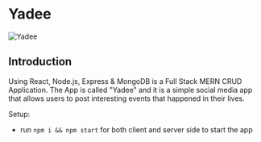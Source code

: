 # Yadee

![Yadee](https://user-images.githubusercontent.com/76579213/115905706-1a5ef080-a484-11eb-94c4-bbd680ce3951.png)


## Introduction

Using React, Node.js, Express & MongoDB is a Full Stack MERN CRUD Application. The App is called "Yadee" and it is a simple social media app that allows users to post interesting events that happened in their lives.


Setup:
- run ```npm i && npm start``` for both client and server side to start the app
